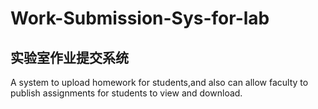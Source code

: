 # Work-Submission-Sys-for-lab
## 实验室作业提交系统
A system to upload homework for students,and also can allow faculty to publish assignments for students to view and download.
